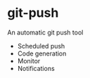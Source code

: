 # git-push
An automatic git push tool

- Scheduled push
- Code generation
- Monitor
- Notifications
